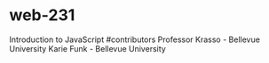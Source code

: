 # web-231
Introduction to JavaScript
#contributors 
 Professor Krasso - Bellevue University 
 Karie Funk - Bellevue University 
